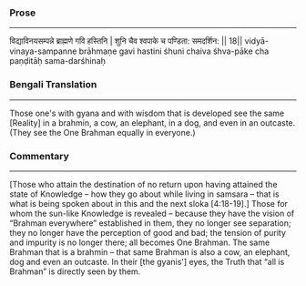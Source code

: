 ### Prose 
 --- 
विद्याविनयसम्पन्ने ब्राह्मणे गवि हस्तिनि |
शुनि चैव श्वपाके च पण्डिता: समदर्शिन: || 18||
vidyā-vinaya-sampanne brāhmaṇe gavi hastini
śhuni chaiva śhva-pāke cha paṇḍitāḥ sama-darśhinaḥ

### Bengali Translation 
 --- 
Those one's with gyana and with wisdom that is developed see the same [Reality] in a brahmin, a cow, an elephant, in a dog, and even in an outcaste. (They see the One Brahman equally in everyone.)

### Commentary 
 --- 
[Those who attain the destination of no return upon having attained the state of Knowledge – how they go about while living in samsara – that is what is being spoken about in this and the next sloka [4:18-19].] Those for whom the sun-like Knowledge is revealed – because they have the vision of “Brahman everywhere” established in them, they no longer see separation; they no longer have the perception of good and bad; the tension of purity and impurity is no longer there; all becomes One Brahman. The same Brahman that is a brahmin – that same Brahman is also a cow, an elephant, dog and even an outcaste. In their [the gyanis'] eyes, the Truth that “all is Brahman” is directly seen by them.